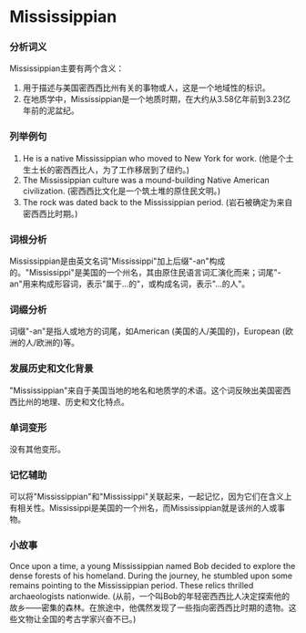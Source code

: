 # Mississippian

### 分析词义

  

Mississippian主要有两个含义：

  

1.  用于描述与美国密西西比州有关的事物或人，这是一个地域性的标识。
2.  在地质学中，Mississippian是一个地质时期，在大约从3.58亿年前到3.23亿年前的泥盆纪。

  

### 列举例句

  

1.  He is a native Mississippian who moved to New York for work. (他是个土生土长的密西西比人，为了工作移居到了纽约。)
2.  The Mississippian culture was a mound-building Native American civilization. (密西西比文化是一个筑土堆的原住民文明。)
3.  The rock was dated back to the Mississippian period. (岩石被确定为来自密西西比时期。)

  

### 词根分析

  

Mississippian是由英文名词"Mississippi"加上后缀"-an"构成的。"Mississippi"是美国的一个州名，其由原住民语言词汇演化而来；词尾"-an"用来构成形容词，表示"属于…的"，或构成名词，表示"…的人"。

  

### 词缀分析

  

词缀"-an"是指人或地方的词尾，如American (美国的人/美国的)，European (欧洲的人/欧洲的)等。

  

### 发展历史和文化背景

  

"Mississippian"来自于美国当地的地名和地质学的术语。这个词反映出美国密西西比州的地理、历史和文化特点。

  

### 单词变形

  

没有其他变形。

  

### 记忆辅助

  

可以将"Mississippian"和"Mississippi"关联起来，一起记忆，因为它们在含义上有相关性。Mississippi是美国的一个州名，而Mississippian就是该州的人或事物。

  

### 小故事

  

Once upon a time, a young Mississippian named Bob decided to explore the dense forests of his homeland. During the journey, he stumbled upon some remains pointing to the Mississippian period. These relics thrilled archaeologists nationwide. (从前，一个叫Bob的年轻密西西比人决定探索他的故乡——密集的森林。在旅途中，他偶然发现了一些指向密西西比时期的遗物。这些文物让全国的考古学家兴奋不已。)
